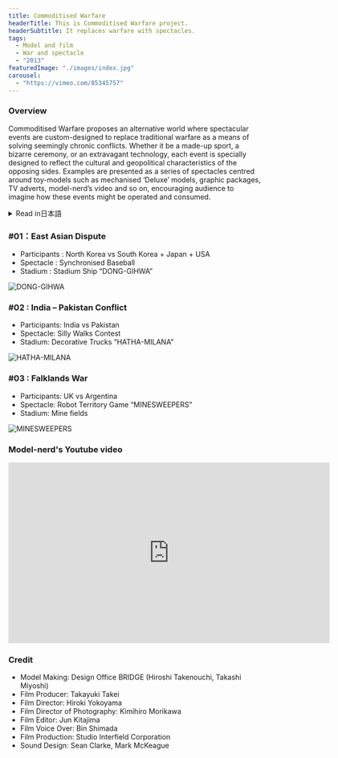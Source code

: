 ```yaml
---
title: Commoditised Warfare
headerTitle: This is Commoditised Warfare project.
headerSubtitle: It replaces warfare with spectacles.
tags:
  - Model and film
  - War and spectacle
  - "2013"
featuredImage: "./images/index.jpg"
carousel:
  - "https://vimeo.com/85345757"
---
```


### Overview

Commoditised Warfare proposes an alternative world where spectacular events are custom-designed to replace traditional warfare as a means of solving seemingly chronic conflicts. Whether it be a made-up sport, a bizarre ceremony, or an extravagant technology, each event is specially designed to reflect the cultural and geopolitical characteristics of the opposing sides. Examples are presented as a series of spectacles centred around toy-models such as mechanised ‘Deluxe’ models, graphic packages, TV adverts, model-nerd’s video and so on, encouraging audience to imagine how these events might be operated and consumed.

<div class="ja">
<details>
<summary>Read in日本語</summary>

Commoditised Warfareは、慢性的な争いを解決する手段として、従来の戦争行為の代わりにショーや見世物などのスペクタクルがカスタムメイドでデザインされる--そんな仮想世界についてのスペキュラティブなデザインプロジェクトである。プロジェクトの世界観は模型シリーズを中心に表現されている。標準仕様の模型・デラックス仕様の電気模型、シリーズのテレビCM、熱狂的なファンによる投稿動画などのコモディティーが登場することで、それらのスペクタクルがどのように行われ、また消費されているのかを示している。

</details>
</div>

### #01：East Asian Dispute

* Participants : North Korea vs South Korea + Japan + USA
* Spectacle : Synchronised Baseball
* Stadium : Stadium Ship “DONG-GIHWA”

![DONG-GIHWA](./images/comwar-dg.jpg)

### #02 : India – Pakistan Conflict

* Participants: India vs Pakistan
* Spectacle: Silly Walks Contest
* Stadium: Decorative Trucks “HATHA-MILANA”

![HATHA-MILANA](./images/comwar-hm.jpg)

### #03 : Falklands War

* Participants: UK vs Argentina
* Spectacle: Robot Territory Game “MINESWEEPERS”
* Stadium: Mine fields

![MINESWEEPERS](./images/comwar-ms.jpg)

### Model-nerd's Youtube video

<iframe src="https://player.vimeo.com/video/76476983" width="640" height="360" frameborder="0" webkitallowfullscreen mozallowfullscreen allowfullscreen></iframe>

### Credit

* Model Making: Design Office BRIDGE (Hiroshi Takenouchi, Takashi Miyoshi)
* Film Producer: Takayuki Takei
* Film Director: Hiroki Yokoyama
* Film Director of Photography: Kimihiro Morikawa
* Film Editor: Jun Kitajima
* Film Voice Over: Bin Shimada
* Film Production: Studio Interfield Corporation
* Sound Design: Sean Clarke, Mark McKeague
